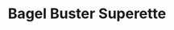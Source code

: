 ---
title: "Bagel Buster Superette"
url: /staten-island/bagel-buster-superette/
shop: convenience
---